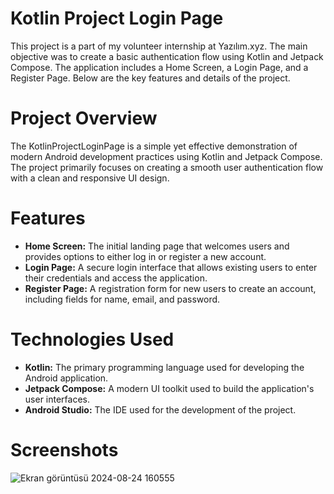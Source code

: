 # Kotlin Project Login Page
This project is a part of my volunteer internship at Yazılım.xyz. The main objective was to create a basic authentication flow using Kotlin and Jetpack Compose. The application includes a Home Screen, a Login Page, and a Register Page. Below are the key features and details of the project.

# Project Overview
The KotlinProjectLoginPage is a simple yet effective demonstration of modern Android development practices using Kotlin and Jetpack Compose. The project primarily focuses on creating a smooth user authentication flow with a clean and responsive UI design.

# Features
- **Home Screen:** The initial landing page that welcomes users and provides options to either log in or register a new account.
- **Login Page:** A secure login interface that allows existing users to enter their credentials and access the application.
- **Register Page:** A registration form for new users to create an account, including fields for name, email, and password.

# Technologies Used
- **Kotlin:** The primary programming language used for developing the Android application.
- **Jetpack Compose:** A modern UI toolkit used to build the application's user interfaces.
- **Android Studio:** The IDE used for the development of the project.

# Screenshots

![Ekran görüntüsü 2024-08-24 160555](https://github.com/user-attachments/assets/af39397c-da6b-4dd8-ac64-ae1e77cabe16)

